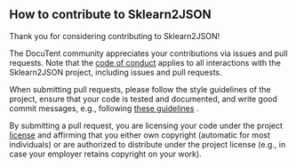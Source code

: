 ## How to contribute to Sklearn2JSON

Thank you for considering contributing to Sklearn2JSON!

The DocuTent community appreciates your contributions via issues and pull requests. Note that
the [code of conduct](CODE_OF_CONDUCT.md)
applies to all interactions with the Sklearn2JSON project, including issues and pull requests.

When submitting pull requests, please follow the style guidelines of the project, ensure that your code is tested and
documented, and write good commit messages, e.g., following [these guidelines](https://chris.beams.io/posts/git-commit/)
.

By submitting a pull request, you are licensing your code under the project [license](LICENSE.txt) and affirming that
you either own copyright
(automatic for most individuals) or are authorized to distribute under the project license (e.g., in case your employer
retains copyright on your work).
